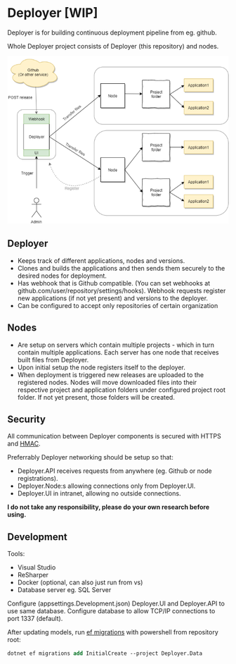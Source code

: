 # Deployer [WIP]

Deployer is for building continuous deployment pipeline from eg. github.

Whole Deployer project consists of Deployer (this repository) and nodes.

![diagram](docs/images/diagram.png)

## Deployer

- Keeps track of different applications, nodes and versions.
- Clones and builds the applications and then sends them securely to the desired nodes for deployment.
- Has webhook that is Github compatible. (You can set webhooks at github.com/user/repository/settings/hooks).
Webhook requests register new applications (if not yet present) and versions to the deployer.
- Can be configured to accept only repositories of certain organization

## Nodes

- Are setup on servers which contain multiple projects - which in turn contain multiple applications. Each server has one node that receives built files from Deployer.
- Upon initial setup the node registers itself to the deployer.
- When deployment is triggered new releases are uploaded to the registered nodes. Nodes will move downloaded files into their respective project and application folders under configured project root folder.
If not yet present, those folders will be created.

## Security

All communication between Deployer components is secured with HTTPS and [HMAC](https://en.wikipedia.org/wiki/HMAC).

Preferrably Deployer networking should be setup so that:
- Deployer.API receives requests from anywhere (eg. Github or node registrations).
- Deployer.Node:s allowing connections only from Deployer.UI.
- Deployer.UI in intranet, allowing no outside connections.

**I do not take any responsibility, please do your own research before using.**

## Development

Tools:
- Visual Studio
- ReSharper
- Docker (optional, can also just run from vs)
- Database server eg. SQL Server

Configure (appsettings.Development.json) Deployer.UI and Deployer.API to use same database.
Configure database to allow TCP/IP connections to port 1337 (default).

After updating models, run [ef migrations](https://docs.microsoft.com/en-us/ef/core/get-started/overview/first-app?tabs=netcore-cli) with powershell from repository root:
```ps
dotnet ef migrations add InitialCreate --project Deployer.Data
```
